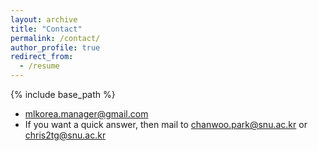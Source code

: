 ```yaml
---
layout: archive
title: "Contact"
permalink: /contact/
author_profile: true
redirect_from:
  - /resume
---
```


{% include base_path %}


* mlkorea.manager@gmail.com 
* If you want a quick answer, then mail to chanwoo.park@snu.ac.kr or chris2tg@snu.ac.kr 
